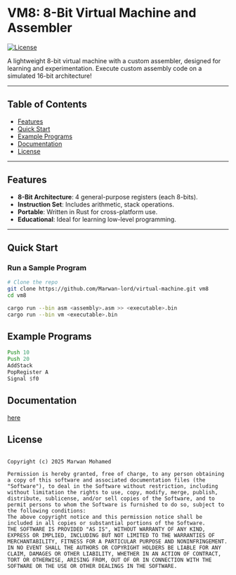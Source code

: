 # VM8: 8-Bit Virtual Machine and Assembler

[![License](https://img.shields.io/badge/license-MIT-blue.svg)](LICENSE)

A lightweight 8-bit virtual machine with a custom assembler, designed for learning and  experimentation. Execute custom assembly code on a simulated 16-bit architecture!

---

## Table of Contents
- [Features](#features)
- [Quick Start](#quick-start)
- [Example Programs](#example-programs)
- [Documentation](#documentation)
- [License](#license)

---

## Features
- **8-Bit Architecture**: 4 general-purpose registers (each 8-bits).
- **Instruction Set**: Includes arithmetic, stack operations.
- **Portable**: Written in Rust for cross-platform use.
- **Educational**: Ideal for learning low-level programming.

---

## Quick Start

### Run a Sample Program
```bash
# Clone the repo
git clone https://github.com/Marwan-lord/virtual-machine.git vm8
cd vm8

cargo run --bin asm <assembly>.asm >> <executable>.bin
cargo run --bin vm <executable>.bin
```

## Example Programs
```asm
Push 10
Push 20
AddStack
PopRegister A
Signal $f0
```

## Documentation
[here](https://github.com/Marwan-lord/virtual-machine/blob/main/docs/arch.txt)

## License 
```

Copyright (c) 2025 Marwan Mohamed

Permission is hereby granted, free of charge, to any person obtaining a copy of this software and associated documentation files (the "Software"), to deal in the Software without restriction, including without limitation the rights to use, copy, modify, merge, publish, distribute, sublicense, and/or sell copies of the Software, and to permit persons to whom the Software is furnished to do so, subject to the following conditions:
The above copyright notice and this permission notice shall be included in all copies or substantial portions of the Software.
THE SOFTWARE IS PROVIDED "AS IS", WITHOUT WARRANTY OF ANY KIND, EXPRESS OR IMPLIED, INCLUDING BUT NOT LIMITED TO THE WARRANTIES OF MERCHANTABILITY, FITNESS FOR A PARTICULAR PURPOSE AND NONINFRINGEMENT. IN NO EVENT SHALL THE AUTHORS OR COPYRIGHT HOLDERS BE LIABLE FOR ANY CLAIM, DAMAGES OR OTHER LIABILITY, WHETHER IN AN ACTION OF CONTRACT, TORT OR OTHERWISE, ARISING FROM, OUT OF OR IN CONNECTION WITH THE SOFTWARE OR THE USE OR OTHER DEALINGS IN THE SOFTWARE.
```
